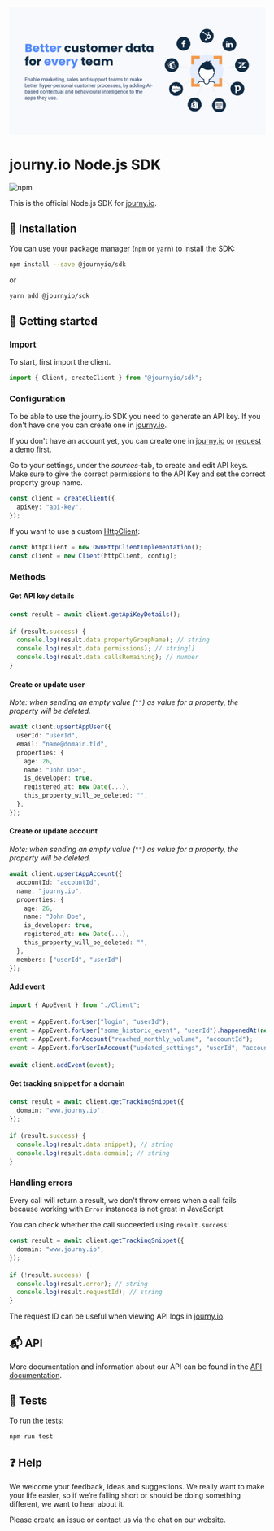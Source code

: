 [![journy.io](banner.png)](https://journy.io/?utm_source=github&utm_content=readme-js-sdk)

# journy.io Node.js SDK

![npm](https://img.shields.io/npm/v/@journyio/sdk?color=%234d84f5&style=flat-square)

This is the official Node.js SDK for [journy.io](https://journy.io?utm_source=github&utm_content=readme-js-sdk).

## 💾 Installation

You can use your package manager (`npm` or `yarn`) to install the SDK:

```bash
npm install --save @journyio/sdk
```
or
```bash
yarn add @journyio/sdk
```

## 🔌 Getting started

### Import

To start, first import the client.

```ts
import { Client, createClient } from "@journyio/sdk";
```

### Configuration

To be able to use the journy.io SDK you need to generate an API key. If you don't have one you can create one in [journy.io](https://app.journy.io?utm_source=github&utm_content=readme-js-sdk).

If you don't have an account yet, you can create one in [journy.io](https://app.journy.io/register?utm_source=github&utm_content=readme-js-sdk) or [request a demo first](https://www.journy.io/book-demo?utm_source=github&utm_content=readme-js-sdk).

Go to your settings, under the *sources*-tab, to create and edit API keys. Make sure to give the correct permissions to the API Key and set the correct property group name.

```ts
const client = createClient({
  apiKey: "api-key",
});
```

If you want to use a custom [HttpClient](https://github.com/journy-io/http/blob/main/lib/HttpClient.ts):

```ts
const httpClient = new OwnHttpClientImplementation();
const client = new Client(httpClient, config);
```

### Methods

#### Get API key details

```ts
const result = await client.getApiKeyDetails();

if (result.success) {
  console.log(result.data.propertyGroupName); // string
  console.log(result.data.permissions); // string[]
  console.log(result.data.callsRemaining); // number
}
```

#### Create or update user

_Note: when sending an empty value (`""`) as value for a property, the property will be deleted._

```ts
await client.upsertAppUser({
  userId: "userId",
  email: "name@domain.tld",
  properties: {
    age: 26,
    name: "John Doe",
    is_developer: true,
    registered_at: new Date(...),
    this_property_will_be_deleted: "",
  },
});
```

#### Create or update account

_Note: when sending an empty value (`""`) as value for a property, the property will be deleted._

```ts
await client.upsertAppAccount({
  accountId: "accountId",
  name: "journy.io",
  properties: {
    age: 26,
    name: "John Doe",
    is_developer: true,
    registered_at: new Date(...),
    this_property_will_be_deleted: "",
  },
  members: ["userId", "userId"]
});
```

#### Add event

```ts
import { AppEvent } from "./Client";

event = AppEvent.forUser("login", "userId");
event = AppEvent.forUser("some_historic_event", "userId").happenedAt(new Date(...));
event = AppEvent.forAccount("reached_monthly_volume", "accountId");
event = AppEvent.forUserInAccount("updated_settings", "userId", "accountId");

await client.addEvent(event);
```

#### Get tracking snippet for a domain

```ts
const result = await client.getTrackingSnippet({
  domain: "www.journy.io",
});

if (result.success) {
  console.log(result.data.snippet); // string
  console.log(result.data.domain); // string
}
```

### Handling errors

Every call will return a result, we don't throw errors when a call fails because working with `Error` instances is not great in JavaScript.

You can check whether the call succeeded using `result.success`:

```ts
const result = await client.getTrackingSnippet({
  domain: "www.journy.io",
});

if (!result.success) {
  console.log(result.error); // string
  console.log(result.requestId); // string
}
```

The request ID can be useful when viewing API logs in [journy.io](https://app.journy.io?utm_source=github&utm_content=readme-js-sdk).

## 📬 API

More documentation and information about our API can be found in the [API documentation](https://journy-io.readme.io/reference).

## 💯 Tests

To run the tests:

```bash
npm run test
```

## ❓ Help

We welcome your feedback, ideas and suggestions. We really want to make your life easier, so if we’re falling short or should be doing something different, we want to hear about it.

Please create an issue or contact us via the chat on our website.

